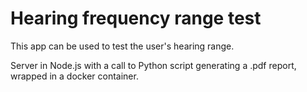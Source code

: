 # Hearing frequency range test

This app can be used to test the user's hearing range.

Server in Node.js with a call to Python script generating a .pdf report, wrapped in a docker container.
